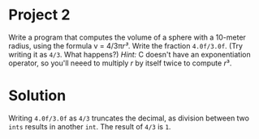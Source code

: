 # Project 2

Write a program that computes the volume of a sphere with a 10-meter radius, using the formula v = 4/3π*r³*. Write the fraction `4.0f/3.0f`. (Try writing it as `4/3`. What happens?) *Hint:* C doesn't have an exponentiation operator, so you'll neeed to multiply *r* by itself twice to compute *r*³.

# Solution
Writing `4.0f/3.0f` as `4/3` truncates the decimal, as division between two `ints` results in another `int`. The result of `4/3` is `1`.